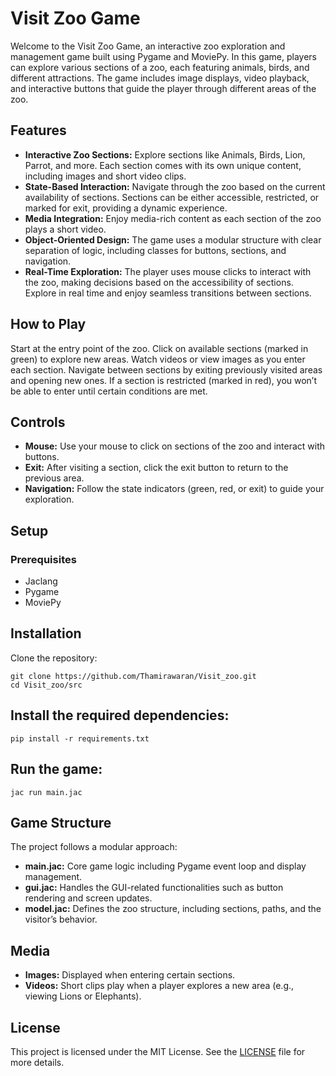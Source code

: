# Visit Zoo Game
Welcome to the Visit Zoo Game, an interactive zoo exploration and management game built using Pygame and MoviePy. In this game, players can explore various sections of a zoo, each featuring animals, birds, and different attractions. The game includes image displays, video playback, and interactive buttons that guide the player through different areas of the zoo.

## Features
- **Interactive Zoo Sections:** Explore sections like Animals, Birds, Lion, Parrot, and more. Each section comes with its own unique content, including images and short video clips.
- **State-Based Interaction:** Navigate through the zoo based on the current availability of sections. Sections can be either accessible, restricted, or marked for exit, providing a dynamic experience.
- **Media Integration:** Enjoy media-rich content as each section of the zoo plays a short video.
- **Object-Oriented Design:** The game uses a modular structure with clear separation of logic, including classes for buttons, sections, and navigation.
- **Real-Time Exploration:** The player uses mouse clicks to interact with the zoo, making decisions based on the accessibility of sections. Explore in real time and enjoy seamless transitions between sections.

## How to Play
Start at the entry point of the zoo.
Click on available sections (marked in green) to explore new areas.
Watch videos or view images as you enter each section.
Navigate between sections by exiting previously visited areas and opening new ones.
If a section is restricted (marked in red), you won’t be able to enter until certain conditions are met.

## Controls
- **Mouse:** Use your mouse to click on sections of the zoo and interact with buttons.
- **Exit:** After visiting a section, click the exit button to return to the previous area.
- **Navigation:** Follow the state indicators (green, red, or exit) to guide your exploration.

## Setup
### Prerequisites
- Jaclang
- Pygame
- MoviePy

## Installation
Clone the repository:
```
git clone https://github.com/Thamirawaran/Visit_zoo.git
cd Visit_zoo/src
```

## Install the required dependencies:
```
pip install -r requirements.txt
```

## Run the game:
```
jac run main.jac
```

## Game Structure
The project follows a modular approach:
- **main.jac:** Core game logic including Pygame event loop and display management.
- **gui.jac:** Handles the GUI-related functionalities such as button rendering and screen updates.
- **model.jac:** Defines the zoo structure, including sections, paths, and the visitor’s behavior.
<!-- **user.py:** Manages player interactions and navigation between sections. -->
<!-- **utils.py:** Includes utility functions for loading media, managing events, etc. -->

## Media
- **Images:** Displayed when entering certain sections.
- **Videos:** Short clips play when a player explores a new area (e.g., viewing Lions or Elephants).

## License
This project is licensed under the MIT License. See the [LICENSE](LICENSE) file for more details.
